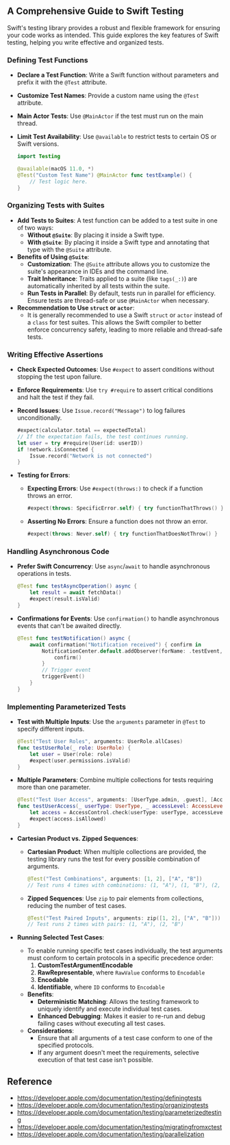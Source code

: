 ## A Comprehensive Guide to Swift Testing

Swift's testing library provides a robust and flexible framework for ensuring your code works as intended. This guide explores the key features of Swift testing, helping you write effective and organized tests.

### Defining Test Functions

- **Declare a Test Function**: Write a Swift function without parameters and prefix it with the `@Test` attribute.

- **Customize Test Names**: Provide a custom name using the `@Test` attribute.

- **Main Actor Tests**: Use `@MainActor` if the test must run on the main thread.

- **Limit Test Availability**: Use `@available` to restrict tests to certain OS or Swift versions.

  ```swift
  import Testing
  
  @available(macOS 11.0, *)
  @Test("Custom Test Name") @MainActor func testExample() {
      // Test logic here.
  }
  ```

### Organizing Tests with Suites

- **Add Tests to Suites**: A test function can be added to a test suite in one of two ways:
  - **Without `@Suite`**: By placing it inside a Swift type.
  - **With `@Suite`**: By placing it inside a Swift type and annotating that type with the `@Suite` attribute.
- **Benefits of Using `@Suite`**:
  - **Customization**: The `@Suite` attribute allows you to customize the suite's appearance in IDEs and the command line.
  - **Trait Inheritance**: Traits applied to a suite (like `tags(_:)`) are automatically inherited by all tests within the suite.
  - **Run Tests in Parallel**: By default, tests run in parallel for efficiency. Ensure tests are thread-safe or use `@MainActor` when necessary.
- **Recommendation to Use `struct` or `actor`**:
  - It is generally recommended to use a Swift `struct` or `actor` instead of a `class` for test suites. This allows the Swift compiler to better enforce concurrency safety, leading to more reliable and thread-safe tests.

### Writing Effective Assertions

- **Check Expected Outcomes**: Use `#expect` to assert conditions without stopping the test upon failure.

- **Enforce Requirements**: Use `try #require` to assert critical conditions and halt the test if they fail.

- **Record Issues**: Use `Issue.record("Message")` to log failures unconditionally.

  ```swift
  #expect(calculator.total == expectedTotal)
  // If the expectation fails, the test continues running.
  let user = try #require(User(id: userID))
  if !network.isConnected {
      Issue.record("Network is not connected")
  }
  ```

- **Testing for Errors**:

  - **Expecting Errors**: Use `#expect(throws:)` to check if a function throws an error.

    ```swift
    #expect(throws: SpecificError.self) { try functionThatThrows() }
    ```

  - **Asserting No Errors**: Ensure a function does not throw an error.

    ```swift
    #expect(throws: Never.self) { try functionThatDoesNotThrow() }
    ```

### Handling Asynchronous Code

- **Prefer Swift Concurrency**: Use `async`/`await` to handle asynchronous operations in tests.

  ```swift
  @Test func testAsyncOperation() async {
      let result = await fetchData()
      #expect(result.isValid)
  }
  ```

- **Confirmations for Events**: Use `confirmation()` to handle asynchronous events that can't be awaited directly.

  ```swift
  @Test func testNotification() async {
      await confirmation("Notification received") { confirm in
          NotificationCenter.default.addObserver(forName: .testEvent, object: nil, queue: nil) { _ in
              confirm()
          }
          // Trigger event
          triggerEvent()
      }
  }
  ```

### Implementing Parameterized Tests

- **Test with Multiple Inputs**: Use the `arguments` parameter in `@Test` to specify different inputs.

  ```swift
  @Test("Test User Roles", arguments: UserRole.allCases)
  func testUserRole(_ role: UserRole) {
      let user = User(role: role)
      #expect(user.permissions.isValid)
  }
  ```

- **Multiple Parameters**: Combine multiple collections for tests requiring more than one parameter.

  ```swift
  @Test("Test User Access", arguments: [UserType.admin, .guest], [AccessLevel.read, .write])
  func testUserAccess(_ userType: UserType, _ accessLevel: AccessLevel) {
      let access = AccessControl.check(userType: userType, accessLevel: accessLevel)
      #expect(access.isAllowed)
  }
  ```

- **Cartesian Product vs. Zipped Sequences**:

  - **Cartesian Product**: When multiple collections are provided, the testing library runs the test for every possible combination of arguments.

    ```swift
    @Test("Test Combinations", arguments: [1, 2], ["A", "B"])
    // Test runs 4 times with combinations: (1, "A"), (1, "B"), (2, "A"), (2, "B")
    ```

  - **Zipped Sequences**: Use `zip` to pair elements from collections, reducing the number of test cases.

    ```swift
    @Test("Test Paired Inputs", arguments: zip([1, 2], ["A", "B"]))
    // Test runs 2 times with pairs: (1, "A"), (2, "B")
    ```

- **Running Selected Test Cases**:

  - To enable running specific test cases individually, the test arguments must conform to certain protocols in a specific precedence order:
    1. **CustomTestArgumentEncodable**
    2. **RawRepresentable**, where `RawValue` conforms to `Encodable`
    3. **Encodable**
    4. **Identifiable**, where `ID` conforms to `Encodable`
  - **Benefits**:
    - **Deterministic Matching**: Allows the testing framework to uniquely identify and execute individual test cases.
    - **Enhanced Debugging**: Makes it easier to re-run and debug failing cases without executing all test cases.
  - **Considerations**:
    - Ensure that all arguments of a test case conform to one of the specified protocols.
    - If any argument doesn't meet the requirements, selective execution of that test case isn't possible.

## Reference

* https://developer.apple.com/documentation/testing/definingtests
* https://developer.apple.com/documentation/testing/organizingtests
* https://developer.apple.com/documentation/testing/parameterizedtesting
* https://developer.apple.com/documentation/testing/migratingfromxctest
* https://developer.apple.com/documentation/testing/parallelization